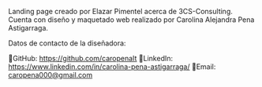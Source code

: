 Landing page creado por Elazar Pimentel acerca de 3CS-Consulting. Cuenta con diseño y maquetado web realizado por Carolina Alejandra Pena Astigarraga.


Datos de contacto de la diseñadora:

🚀GitHub: https://github.com/caropenaIt
📘LinkedIn: https://www.linkedin.com/in/carolina-pena-astigarraga/
📧Email: caropena000@gmail.com